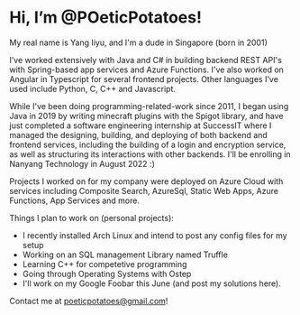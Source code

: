 # Hi, I’m @POeticPotatoes!
My real name is Yang Iiyu, and I'm a dude in Singapore (born in 2001)

I’ve worked extensively with Java and C# in building backend REST API's with Spring-based app services and Azure Functions. I've also worked on Angular in Typescript for several frontend projects. Other languages I've used include Python, C, C++ and Javascript.

While I've been doing programming-related-work since 2011, I began using Java in 2019 by writing minecraft plugins with the Spigot library, and have just completed a software engineering internship at SuccessIT where I managed the designing, building, and deploying of both backend and frontend services, including the building of a login and encryption service, as well as structuring its interactions with other backends. I'll be enrolling in Nanyang Technology in August 2022 :)

Projects I worked on for my company were deployed on Azure Cloud with services including Composite Search, AzureSql, Static Web Apps, Azure Functions, App Services and more.

Things I plan to work on (personal projects):
- I recently installed Arch Linux and intend to post any config files for my setup
- Working on an SQL management Library named Truffle
- Learning C++ for competetive programming
- Going through Operating Systems with Ostep
- I'll work on my Google Foobar this June (and post my solutions here).

Contact me at poeticpotatoes@gmail.com!

<!---
POeticPotatoes/POeticPotatoes is a ✨ special ✨ repository because its `README.md` (this file) appears on your GitHub profile.
You can click the Preview link to take a look at your changes.
--->
